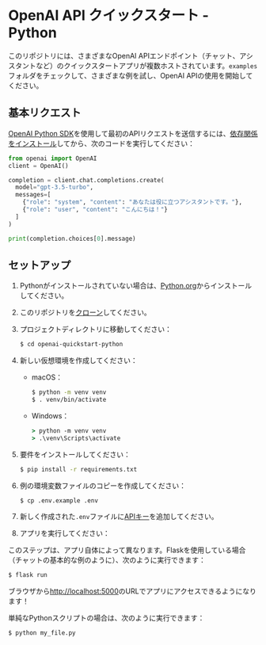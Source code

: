 # OpenAI API クイックスタート - Python

このリポジトリには、さまざまなOpenAI APIエンドポイント（チャット、アシスタントなど）のクイックスタートアプリが複数ホストされています。`examples`フォルダをチェックして、さまざまな例を試し、OpenAI APIの使用を開始してください。

## 基本リクエスト

[OpenAI Python SDK](https://github.com/openai/openai-python)を使用して最初のAPIリクエストを送信するには、[依存関係をインストール](https://platform.openai.com/docs/quickstart?context=python)してから、次のコードを実行してください：

```python
from openai import OpenAI
client = OpenAI()

completion = client.chat.completions.create(
  model="gpt-3.5-turbo",
  messages=[
    {"role": "system", "content": "あなたは役に立つアシスタントです。"},
    {"role": "user", "content": "こんにちは！"}
  ]
)

print(completion.choices[0].message)
```

## セットアップ

1. Pythonがインストールされていない場合は、[Python.org](https://www.python.org/downloads/)からインストールしてください。

2. このリポジトリを[クローン](https://docs.github.com/en/repositories/creating-and-managing-repositories/cloning-a-repository)してください。

3. プロジェクトディレクトリに移動してください：

   ```bash
   $ cd openai-quickstart-python
   ```

4. 新しい仮想環境を作成してください：

   - macOS：

     ```bash
     $ python -m venv venv
     $ . venv/bin/activate
     ```

   - Windows：
     ```cmd
     > python -m venv venv
     > .\venv\Scripts\activate
     ```

5. 要件をインストールしてください：

   ```bash
   $ pip install -r requirements.txt
   ```

6. 例の環境変数ファイルのコピーを作成してください：

   ```bash
   $ cp .env.example .env
   ```

7. 新しく作成された`.env`ファイルに[APIキー](https://platform.openai.com/api-keys)を追加してください。

8. アプリを実行してください：

このステップは、アプリ自体によって異なります。Flaskを使用している場合（チャットの基本的な例のように）、次のように実行できます：

```bash
$ flask run
```

ブラウザから[http://localhost:5000](http://localhost:5000)のURLでアプリにアクセスできるようになります！

単純なPythonスクリプトの場合は、次のように実行できます：

```bash
$ python my_file.py
```